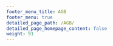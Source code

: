 ```yaml
---
footer_menu_title: AGB
footer_menu: true
detailed_page_path: /AGB/
detailed_page_homepage_content: false
weight: 91
---
```

